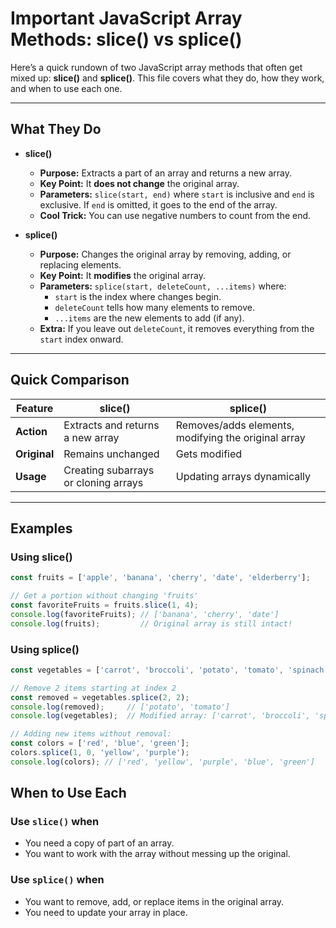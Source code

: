 # Important JavaScript Array Methods: slice() vs splice()

Here’s a quick rundown of two JavaScript array methods that often get mixed up: **slice()** and **splice()**. This file covers what they do, how they work, and when to use each one.

---

## What They Do

- **slice()**
  - **Purpose:** Extracts a part of an array and returns a new array.
  - **Key Point:** It **does not change** the original array.
  - **Parameters:** `slice(start, end)` where `start` is inclusive and `end` is exclusive. If `end` is omitted, it goes to the end of the array.
  - **Cool Trick:** You can use negative numbers to count from the end.

- **splice()**
  - **Purpose:** Changes the original array by removing, adding, or replacing elements.
  - **Key Point:** It **modifies** the original array.
  - **Parameters:** `splice(start, deleteCount, ...items)` where:
    - `start` is the index where changes begin.
    - `deleteCount` tells how many elements to remove.
    - `...items` are the new elements to add (if any).
  - **Extra:** If you leave out `deleteCount`, it removes everything from the `start` index onward.

---

## Quick Comparison

| Feature        | slice()                                  | splice()                                  |
|----------------|------------------------------------------|-------------------------------------------|
| **Action**     | Extracts and returns a new array         | Removes/adds elements, modifying the original array |
| **Original**   | Remains unchanged                        | Gets modified                             |
| **Usage**      | Creating subarrays or cloning arrays     | Updating arrays dynamically               |

---

## Examples

### Using slice()

```javascript
const fruits = ['apple', 'banana', 'cherry', 'date', 'elderberry'];

// Get a portion without changing 'fruits'
const favoriteFruits = fruits.slice(1, 4);
console.log(favoriteFruits); // ['banana', 'cherry', 'date']
console.log(fruits);         // Original array is still intact!
```

### Using splice()

```javascript
const vegetables = ['carrot', 'broccoli', 'potato', 'tomato', 'spinach'];

// Remove 2 items starting at index 2
const removed = vegetables.splice(2, 2);
console.log(removed);     // ['potato', 'tomato']
console.log(vegetables);  // Modified array: ['carrot', 'broccoli', 'spinach']

// Adding new items without removal:
const colors = ['red', 'blue', 'green'];
colors.splice(1, 0, 'yellow', 'purple');
console.log(colors); // ['red', 'yellow', 'purple', 'blue', 'green']
```

## When to Use Each

### Use `slice()` when

- You need a copy of part of an array.
- You want to work with the array without messing up the original.

### Use `splice()` when

- You want to remove, add, or replace items in the original array.
- You need to update your array in place.
